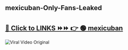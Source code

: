 
 ## mexicuban-Only-Fans-Leaked

# <h2><a href="https://clipsfans.com/mexicuban&ref=git">🔗 Click to LINKS ⏩⏩ 👉 🟢 mexicuban </a></h2>

<a href="https://clipsfans.com/mexicuban&ref=git" rel="nofollow" data-target="animated-image.originalLink"><img src="https://i.ibb.co.com/xMMVF88/686577567.gif" alt="Viral Video Original" style="max-width: 100%; display: inline-block;" data-target="animated-image.originalImage"></a>
